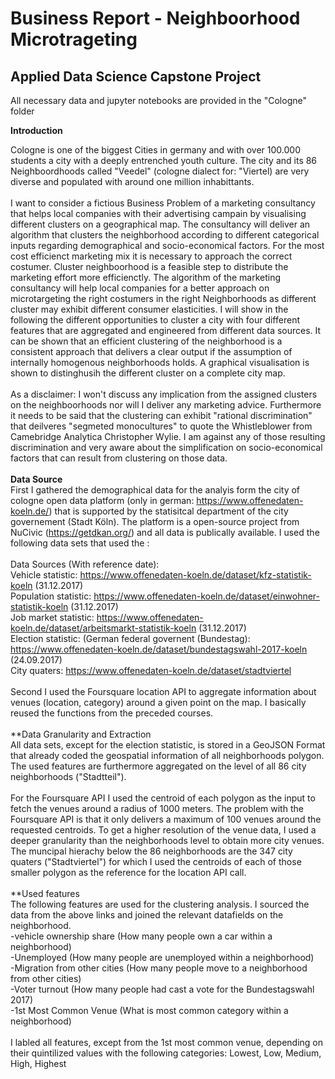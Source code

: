 # Business Report - Neighboorhood Microtrageting

## Applied Data Science Capstone Project

All necessary data and jupyter notebooks are provided in the "Cologne" folder

**Introduction** 

Cologne is one of the biggest Cities in germany and with over 100.000 students a city with a deeply entrenched youth culture. The city and its 86 Neighboordhoods called "Veedel" (cologne dialect for: "Viertel) are very diverse and populated with around one million inhabittants. <br/>
<br/>
I want to consider a fictious Business Problem of a marketing consultancy that helps local companies with their advertising campain by visualising different clusters on a geographical map. The consultancy will deliver an algorithm that clusters the neighborhood according to different categorical inputs regarding demographical and socio-economical factors. For the most cost efficienct marketing mix it is necessary to approach the correct costumer. Cluster neighboorhood is a feasible step to distribute the marketing effort more efficienctly. The algorithm of the marketing consultancy will help local companies for a better approach on microtargeting the right costumers in the right Neighborhoods as different cluster may exhibit different consumer elasticities. I will show in the following the different opportunities to cluster a city with four different features that are aggregated and engineered from different data sources. It can be shown that an efficient clustering of the neighborhood is a consistent approach that delivers a clear output if the assumption of internally homogenous neighborhoods holds. A graphical visualisation is shown to distinghusih the different cluster on a complete city map.<br/>
<br/>
As a disclaimer: I won't discuss any implication from the assigned clusters on the neighboorhoods nor will I deliver any marketing advice. Furthermore it needs to be said that the clustering can exhibit "rational discrimination" that deilveres "segmeted monocultures" to quote the Whistleblower from Camebridge Analytica Christopher Wylie. I am against any of those resulting discrimination and very aware about the simplification on socio-economical factors that can result from clustering on those data.<br/>
<br/>
**Data Source**
<br/>
First I gathered the demographical data for the analyis form the city of cologne open data platform  (only in german: https://www.offenedaten-koeln.de/) that is supported by the statisitcal department of the city governement (Stadt Köln). The platform is a open-source project from NuCivic (https://getdkan.org/) and all data is publically available. I used the following data sets that used the :<br/>
<br/>
Data Sources (With reference date):
<br/>
Vehicle statistic: https://www.offenedaten-koeln.de/dataset/kfz-statistik-koeln (31.12.2017) <br/>
Population statistic: https://www.offenedaten-koeln.de/dataset/einwohner-statistik-koeln (31.12.2017) <br/>
Job market statistic: https://www.offenedaten-koeln.de/dataset/arbeitsmarkt-statistik-koeln (31.12.2017) <br/>
Election statistic: (German federal governent (Bundestag): https://www.offenedaten-koeln.de/dataset/bundestagswahl-2017-koeln (24.09.2017) <br/>
City quaters: https://www.offenedaten-koeln.de/dataset/stadtviertel <br/>
<br/>
Second I used the Foursquare location API to aggregate information about venues (location, category) around a given point on the map. I basically reused the functions from the preceded courses.<br/>
<br/>
**Data Granularity and Extraction
<br/>
All data sets, except for the election statistic, is stored in a GeoJSON Format that already coded the geospatial information of all neighborhoods polygon. The used features are furthermore aggregated on the level of all 86 city neighborhoods ("Stadtteil").<br/>
<br/>
For the Foursquare API I used the centroid of each polygon as the input to fetch the venues around a radius of 1000 meters. The problem with the Foursquare API is that it only delivers a maximum of 100 venues around the requested centroids. To get a higher resolution of the venue data, I used a deeper granularity than the neighborhoods level to obtain more city venues. The muncipal hierachy below the 86 neighborhoods are the 347 city quaters ("Stadtviertel") for which I used the centroids of each of those smaller polygon as the reference for the location API call.<br/>
<br/>
**Used features
<br/>
The following features are used for the clustering analysis. I sourced the data from the above links and joined the relevant datafields on the neighborhood.
<br/>
-vehicle ownership share (How many people own a car within a neighborhood)<br/>
-Unemployed (How many people are unemployed within a neighborhood)<br/>
-Migration from other cities (How many people move to a neighborhood from other cities)<br/>
-Voter turnout (How many people had cast a vote for the Bundestagswahl 2017)<br/>
-1st Most Common Venue (What is most common category within a neighborhood)<br/>
<br/>
I labled all features, except from the 1st most common venue, depending on their quintilized values with the following categories: Lowest, Low, Medium, High, Highest





